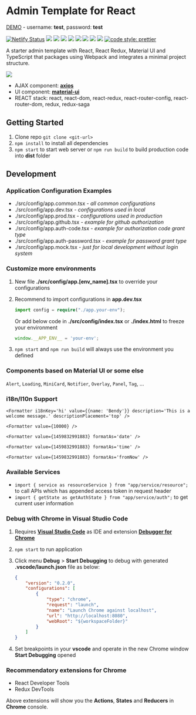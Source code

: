 # Admin Template for React

[DEMO](https://admin-react.bndy.net/) - username: **test**, password: **test**

[![Netlify Status](https://api.netlify.com/api/v1/badges/f1d6e125-33e2-42a7-a97e-67a912d878af/deploy-status)](https://app.netlify.com/sites/admin-react/deploys)
![](https://img.shields.io/badge/Language-TypeScript-blue.svg)
![](https://img.shields.io/badge/Language-SCSS-blue.svg)
![](https://img.shields.io/badge/React-16.3-brightgreen.svg?logo=react)
![](https://img.shields.io/badge/React-Redux-brightgreen.svg?logo=react)
![](https://img.shields.io/badge/React-react--router--config-brightgreen.svg?logo=react)
![](https://img.shields.io/badge/React-react--intl-brightgreen.svg?logo=react)
![](https://img.shields.io/badge/React-connected--react--router-brightgreen.svg?logo=react)
![](https://img.shields.io/badge/React-Redux%20Saga-brightgreen.svg?logo=react)
[![code style: prettier](https://img.shields.io/badge/Code_Style-Prettier-ff69b4.svg)](https://github.com/prettier/prettier)

A starter admin template with React, React Redux, Material UI and TypeScript that packages using Webpack and integrates a minimal project structure.

![](https://raw.githubusercontent.com/bndynet/admin-template-for-react/master/docs/images/admin-home.png)

- AJAX component: **[axios](https://github.com/axios/axios)**
- UI component: **[material-ui](https://material-ui.com/)**
- REACT stack: react, react-dom, react-redux, react-router-config, react-router-dom, redux, redux-saga

## Getting Started

1. Clone repo `git clone <git-url>`
2. `npm install` to install all dependencies
3. `npm start` to start web server or `npm run build` to build production code into **dist** folder

## Development

### Application Configuration Examples

- ./src/config/app.common.tsx           - *all common configurations*
- ./src/config/app.dev.tsx              - *configurations used in local*
- ./src/config/app.prod.tsx             - *configurations used in production*
- ./src/config/app.github.tsx           - *example for github authorization*
- ./src/config/app.auth-code.tsx        - *example for authorization code grant type*
- ./src/config/app.auth-password.tsx    - *example for password grant type*
- ./src/config/app.mock.tsx             - *just for local development without login system*

### Customize more environments

1. New file **./src/config/app.[env_name].tsx** to override your configurations

2. Recommend to import configurations in **app.dev.tsx**

    ```ts
    import config = require("./app.your-env");
    ```

    Or add below code in **./src/config/index.tsx** or **./index.html** to freeze your environment

    ```ts
    window.__APP_ENV__ = 'your-env';
    ```

3. `npm start` and `npm run build` will always use the environment you defined

### Components based on Material UI or some else

`Alert`, `Loading`, `MiniCard`, `Notifier`, `Overlay`, `Panel`, `Tag`, ...

### i18n/l10n Support

```tsx
<Formatter i18nKey='hi' value={{name: 'Bendy'}} description='This is a welcome message.' descriptionPlacement='top' />

<Formatter value={10000} />

<Formatter value={1459832991883} formatAs='date' />

<Formatter value={1459832991883} formatAs='time' />

<Formatter value={1459832991883} formatAs='fromNow' />
```

### Available Services

- `import { service as resourceService } from "app/service/resource";` to call APIs which has appended access token in request header
- `import { getState as getAuthState } from "app/service/auth";` to get current user information

### Debug with **Chrome** in **Visual Studio Code**

1. Requires **[Visual Studio Code](https://code.visualstudio.com/)** as IDE and extension **[Debugger for Chrome](https://marketplace.visualstudio.com/items?itemName=msjsdiag.debugger-for-chrome)**

1. `npm start` to run application

1. Click menu **Debug** > **Start Debugging** to debug with generated **.vscode/launch.json** file as below:

    ```json
    {
        "version": "0.2.0",
        "configurations": [
            {
                "type": "chrome",
                "request": "launch",
                "name": "Launch Chrome against localhost",
                "url": "http://localhost:8080",
                "webRoot": "${workspaceFolder}"
            }
        ]
    }
    ```

1. Set breakpoints in your **vscode** and operate in the new Chrome window **Start Debugging** opened

### Recommendatory extensions for **Chrome**

- React Developer Tools
- Redux DevTools

Above extensions will show you the **Actions**, **States** and **Reducers** in **Chrome** console.